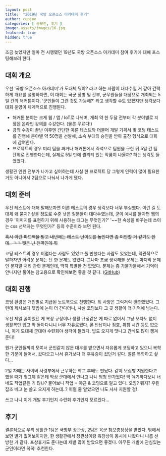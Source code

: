 ```yaml
---
layout: post
title:  "2019년 국방 오픈소스 아카데미 후기"
author: cupjoo
categories: [ 공모전, 후기 ]
image: assets/images/16.jpg
featured: true
hidden: true
---
```


조금 늦었지만 얼마 전 시행됐던 19년도 국방 오픈소스 아카데미 참여 후기에 대해 포스팅해보려 한다.

## 대회 개요

우선 '국방 오픈소스 아카데미'가 도대체 뭐야? 라고 하는 사람이 대다수일 거 같아 간략하게 개요를 설명하자면, 이 대회는 국군 장병 및 간부, 군무원들을 대상으로 개최되는 5일 간의 해커톤이다. '군인들이 그런 것도 가능해?' 라고 생각할 수도 있겠지만 생각보다 대회 운영이 체계적으로 진행된다.

+ 해커톤 분야는 크게 웹 / 앱 / IoT로 나뉘며, 개최 약 한 두달 전부터 각 분야별로 지정된 온라인 강의를 수강한다. (물론 무료다!)
+ 강의 수강이 끝난 이후엔 간단한 이론 테스트와 더불어 개발 기획서 및 코딩 테스트를 진행해 분야별 약 50명을 선발해, 소속 부대의 승인을 받아 출장 형식으로 대회에 참여한다.
+ 프로젝트의 경우 미리 팀을 짜거나 해커톤에서 즉석으로 팀원을 구한 뒤 5일 간 팀 단위로 진행한다는데, 실제로 5일 만에 퀄리티 있는 작품이 나올까? 하는 생각도 들었었다.

생활관 인원 전부가 나가고 싶어하는데 사실 한 프로젝트 당 그렇게 인력이 많이 필요한 거도 아니어서 2팀으로 나눠서 나가게 됐다.

## 대회 준비

우선 테스트에 대해 말해보자면 이론 테스트의 경우 생각보다 너무 부실했다. 이런 걸 도대체 왜 묻지? 싶을 정도로 수준 낮은 질문들이 대다수였는데, 굳이 예시를 들자면 웹의 경우 '이미지를 표현하기 위해 사용하는 태그는 무엇인가?' '~~한 속성을 바꾸는데 쓰이는 css 선택자는 무엇인가?' 등의 수준이라 보면 된다.

~~혹시 이런 피드백을 받고 내년에는 테스트 난이도를 높인다면 좀 미안할 거 같기도 한데.. ㅋㅋ 쨋든 난 전역인데 뭐~~

코딩 테스트의 경우 어렵다는 사람도 있었고 풀 만했다는 사람도 있었는데, 객관적으로 말하자면 어려운 문제는 단 한 문제도 없었다. 그나마 조금 생각해볼 문제는 마지막 문제인 문자열 처리 관련 문제인데, 딱히 특별한 건 없었다. 문제는 좀 가물가물해서 기억이 안나지만 풀이는 참고용으로 확인해보면 좋을 것 같다. ([GitHub](https://github.com/armypago/Competitive-Programming/tree/master/Junyoung/Osam))

## 대회 진행

코딩 환경은 개인별로 지급된 노트북으로 진행한다. 뭐 사양은 그럭저럭 괜춘했었다. 그런데 제사보다 젯밥에 눈이 더 간다더니, 사실 코딩보다 그 곳 생활이 더 기억에 남는다.

우선 제일 꿀이었던 게 복장 규정이나 생활 규정같은 게 따로 없어서 그냥 모자도 없이 생활복만 입고 막 돌아다니니 너무 자유로웠다. 폰 반납이나 점호, 취침 시간 등도 없으니, 이게 도대체 군대야 수련회야 생각이 들었다. 밥도 오지게 맛나고 간식도 많이 챙겨준다!

뭔가 군인들끼리 모여서 군인같지 않은 대우를 받으면서 자유롭게 코딩하고 있으니 복학한 기분이 들어서, 갔다오고 나서 휴가보다 더 후유증이 컸던거 같다. 얼른 복학하고 싶다...

2일 차때는 사이버 사령부에서 근무하는 학교 후배도 만났다. 같이 모집병 지원한다고 했을 때가 엊그제 같은데 막상 군대에서 만나고 나니 엄청 반가웠다! 막 얘기하다보니 너네도 작업같은 거 많냐? 물어보니 작업 = 야근 & 코딩으로 알고 있다. 오잉? 뭐지? 우린 잡초 베고 눈 쓸고 오지게 하는데..? 이럴 줄 알았으면 나도 사사 지원할 걸!

쓰고 나니 이게 개발 후기인지 수련회 후기인지 모르겠다...

## 후기
결론적으로 우리 생활관 1팀은 국방부 장관상, 2팀은 육군 참모총장상을 받았다. 밖에서 보면 별거 없어보이지만, 한 생활관에서 장관상이랑 육참상이 동시에 나왔다니 나름 선방한 거 같다. 포상휴가도 준다는데 제발 많이 받았으면 좋겠다. 아무튼 개발에 관심있는 군인이라면 꼭꼭! 추천한다.
